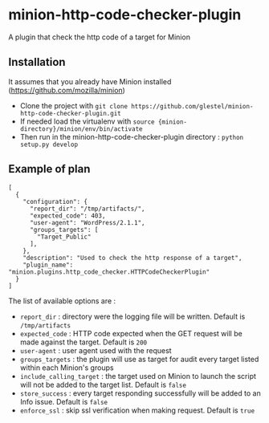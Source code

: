 # minion-http-code-checker-plugin
A plugin that check the http code of a target for Minion

Installation
------------

It assumes that you already have  Minion installed (https://github.com/mozilla/minion)
- Clone the project with `git clone https://github.com/glestel/minion-http-code-checker-plugin.git`
- If needed load the virtualenv with `source {minion-directory}/minion/env/bin/activate`
- Then run in the minion-http-code-checker-plugin directory : `python setup.py develop`

Example of plan
---------------

```
[
  {
    "configuration": {
      "report_dir": "/tmp/artifacts/",
      "expected_code": 403,
      "user-agent": "WordPress/2.1.1",
      "groups_targets": [
        "Target_Public"
      ],
    },
    "description": "Used to check the http response of a target",
    "plugin_name": "minion.plugins.http_code_checker.HTTPCodeCheckerPlugin"
  }
]
```

The list of available options are :
- `report_dir` : directory were the logging file will be written. Default is `/tmp/artifacts`
- `expected_code` : HTTP code expected when the GET request will be made against the target. Default is `200`
- `user-agent` : user agent used with the request
- `groups_targets` : the plugin will use as target for audit every target listed within each Minion's groups
- `include_calling_target` : the target used on Minion to launch the script will not be added to the target list. Default is `false`
- `store_success` : every target responding successfully will be added to an Info issue. Default is `false`
- `enforce_ssl` : skip ssl verification when making request. Default is `true`

